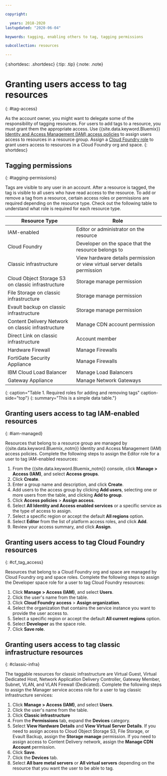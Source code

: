 ```yaml
---

copyright:

  years: 2018-2020
lastupdated: "2020-06-04"

keywords: tagging, enabling others to tag, tagging permissions

subcollection: resources

---
```


{:shortdesc: .shortdesc}
{:tip: .tip}
{:note: .note}


# Granting users access to tag resources
{: #tag-access}

As the account owner, you might want to delegate some of the responsibility of tagging resources. For users to add tags to a resource, you must grant them the appropriate access. Use {{site.data.keyword.Bluemix}} [Identity and Access Management (IAM) access policies](/docs/iam?topic=iam-userroles) to assign users access to resources in a resource group. Assign a [Cloud Foundry role](/docs/iam?topic=iam-cfaccess) to grant users access to resources in a Cloud Foundry org and space.
{: shortdesc}

## Tagging permissions
{: #tagging-permissions}

Tags are visible to any user in an account. After a resource is tagged, the tag is visible to all users who have read access to the resource. To add or remove a tag from a resource, certain access roles or permissions are required depending on the resource type. Check out the following table to understand what role is required for each resource type.

| Resource Type | Role |
|--------|---------------|
| IAM-enabled | Editor or administrator on the resource |
| Cloud Foundry | Developer on the space that the resource belongs to  |
| Classic infrastructure| View hardware details permission or view virtual server details permission |
| Cloud Object Storage S3 on classic infrastructure | Storage manage permission |
| File Storage on classic infrastructure | Storage manage permission |
| Evault backup on classic infrastructure | Storage manage permission |
| Content Delivery Network on classic infrastructure | Manage CDN account permission |
| Direct Link on classic infrastructure | Account member |
| Hardware Firewall | Manage Firewalls |
| FortiGate Security Appliance | Manage Firewalls |
| IBM Cloud Load Balancer | Manage Load Balancers |
| Gateway Appliance | Manage Network Gateways |
{: caption="Table 1. Required roles for adding and removing tags" caption-side="top"}
{: summary="This is a simple data table."}


## Granting users access to tag IAM-enabled resources
{: #iam-managed}

Resources that belong to a resource group are managed by {{site.data.keyword.Bluemix_notm}} Identity and Access Management (IAM) access policies. Complete the following steps to assign the Editor role for a user to tag IAM-enabled resources:

  1. From the {{site.data.keyword.Bluemix_notm}} console, click **Manage > Access (IAM)**, and select **Access groups**.
  2. Click **Create**.
  3. Enter a group name and description, and click **Create**.
  4. Add users to the access group by clicking **Add users**, selecting one or more users from the table, and clicking **Add to group**.
  5. Click **Access policies** > **Assign access**.
  6. Select **All Identity and Access enabled services** or a specific service as the type of access to assign.
  7. Select a specific region or accept the default **All regions** option. 
  8. Select **Editor** from the list of platform access roles, and click **Add**.
  9. Review your access summary, and click **Assign**. 

## Granting users access to tag Cloud Foundry resources
{: #cf_tag_access}

Resources that belong to a Cloud Foundry org and space are managed by Cloud Foundry org and space roles. Complete the following steps to assign the Developer space role for a user to tag Cloud Foundry resources:

1. Click **Manage > Access (IAM)**, and select **Users**.
2. Click the user's name from the table.
3. Click **Cloud Foundry access** > **Assign organization**.
5. Select the organization that contains the service instance you want to provide the user access to.
6. Select a specific region or accept the default **All current regions** option. 
7. Select **Developer** as the space role.
8. Click **Save role**.

## Granting users access to tag classic infrastructure resources
{: #classic-infra}

The taggable resources for classic infrastructure are Virtual Guest, Virtual Dedicated Host, Network Application Delivery Controller, Gateway Member, Subnet, VLAN, and VLAN Firewall (Dedicated). Complete the following steps to assign the Manager service access role for a user to tag classic infrastructure services:

  1. Click **Manage > Access (IAM)**, and select **Users**.
  2. Click the user's name from the table.
  3. Click **Classic infrastructure**
  4. From the **Permissions** tab, expand the **Devices** category.
  5. Select **View Hardware Details** and **View Virtual Server Details**. If you need to assign access to Cloud Object Storage S3, File Storage, or Evault Backup, assign the **Storage manage** permission. If you need to assign access to Content Delivery network, assign the **Manage CDN Account** permission.
  6. Click **Save**.
  7. Click the **Devices** tab.
  8. Select **All bare metal servers** or **All virtual servers** depending on the resource that you want the user to be able to tag.
